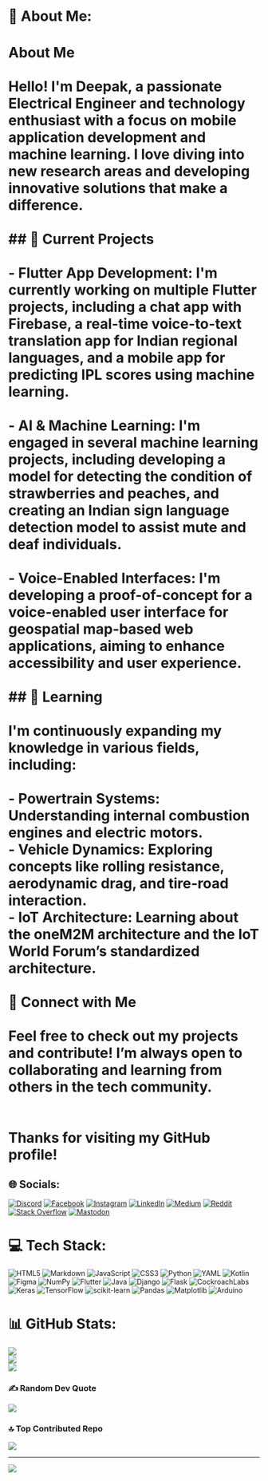 # 💫 About Me:
# About Me<br><br>Hello! I'm **Deepak**, a passionate **Electrical Engineer** and technology enthusiast with a focus on mobile application development and machine learning. I love diving into new research areas and developing innovative solutions that make a difference.<br><br>## 🔧 Current Projects<br><br>- **Flutter App Development**: I'm currently working on multiple Flutter projects, including a chat app with Firebase, a real-time voice-to-text translation app for Indian regional languages, and a mobile app for predicting IPL scores using machine learning.<br><br>- **AI & Machine Learning**: I'm engaged in several machine learning projects, including developing a model for detecting the condition of strawberries and peaches, and creating an Indian sign language detection model to assist mute and deaf individuals.<br><br>- **Voice-Enabled Interfaces**: I'm developing a proof-of-concept for a voice-enabled user interface for geospatial map-based web applications, aiming to enhance accessibility and user experience.<br><br>## 🌱 Learning<br><br>I'm continuously expanding my knowledge in various fields, including:<br><br>- **Powertrain Systems**: Understanding internal combustion engines and electric motors.<br>- **Vehicle Dynamics**: Exploring concepts like rolling resistance, aerodynamic drag, and tire-road interaction.<br>- **IoT Architecture**: Learning about the oneM2M architecture and the IoT World Forum’s standardized architecture.<br><br> 💬 Connect with Me<br><br>Feel free to check out my projects and contribute! I’m always open to collaborating and learning from others in the tech community.<br><br><br>Thanks for visiting my GitHub profile!<br>


## 🌐 Socials:
[![Discord](https://img.shields.io/badge/Discord-%237289DA.svg?logo=discord&logoColor=white)](https://discord.gg/5abf3zF8) [![Facebook](https://img.shields.io/badge/Facebook-%231877F2.svg?logo=Facebook&logoColor=white)](https://facebook.com/DeepakMohan) [![Instagram](https://img.shields.io/badge/Instagram-%23E4405F.svg?logo=Instagram&logoColor=white)](https://instagram.com/doodle._.guitarist._.01) [![LinkedIn](https://img.shields.io/badge/LinkedIn-%230077B5.svg?logo=linkedin&logoColor=white)](https://www.linkedin.com/in/deepak-mohan-a1210a279/) [![Medium](https://img.shields.io/badge/Medium-12100E?logo=medium&logoColor=white)](https://medium.com/@deepakshan22san) [![Reddit](https://img.shields.io/badge/Reddit-%23FF4500.svg?logo=Reddit&logoColor=white)](https://reddit.com/user/PrestigiousQuit4007) [![Stack Overflow](https://img.shields.io/badge/-Stackoverflow-FE7A16?logo=stack-overflow&logoColor=white)](https://stackoverflow.com/users/DeepakMohan) [![Mastodon](https://img.shields.io/badge/-MASTODON-%232B90D9?style=for-the-badge&logo=mastodon&logoColor=white)](https://mastodon.social/@deepak22) 

# 💻 Tech Stack:
![HTML5](https://img.shields.io/badge/html5-%23E34F26.svg?style=for-the-badge&logo=html5&logoColor=white) ![Markdown](https://img.shields.io/badge/markdown-%23000000.svg?style=for-the-badge&logo=markdown&logoColor=white) ![JavaScript](https://img.shields.io/badge/javascript-%23323330.svg?style=for-the-badge&logo=javascript&logoColor=%23F7DF1E) ![CSS3](https://img.shields.io/badge/css3-%231572B6.svg?style=for-the-badge&logo=css3&logoColor=white) ![Python](https://img.shields.io/badge/python-3670A0?style=for-the-badge&logo=python&logoColor=ffdd54) ![YAML](https://img.shields.io/badge/yaml-%23ffffff.svg?style=for-the-badge&logo=yaml&logoColor=151515) ![Kotlin](https://img.shields.io/badge/kotlin-%237F52FF.svg?style=for-the-badge&logo=kotlin&logoColor=white) ![Figma](https://img.shields.io/badge/figma-%23F24E1E.svg?style=for-the-badge&logo=figma&logoColor=white) ![NumPy](https://img.shields.io/badge/numpy-%23013243.svg?style=for-the-badge&logo=numpy&logoColor=white) ![Flutter](https://img.shields.io/badge/Flutter-%2302569B.svg?style=for-the-badge&logo=Flutter&logoColor=white) ![Java](https://img.shields.io/badge/java-%23ED8B00.svg?style=for-the-badge&logo=openjdk&logoColor=white) ![Django](https://img.shields.io/badge/django-%23092E20.svg?style=for-the-badge&logo=django&logoColor=white) ![Flask](https://img.shields.io/badge/flask-%23000.svg?style=for-the-badge&logo=flask&logoColor=white) ![CockroachLabs](https://img.shields.io/badge/Cockroach%20Labs-6933FF?style=for-the-badge&logo=Cockroach%20Labs&logoColor=white) ![Keras](https://img.shields.io/badge/Keras-%23D00000.svg?style=for-the-badge&logo=Keras&logoColor=white) ![TensorFlow](https://img.shields.io/badge/TensorFlow-%23FF6F00.svg?style=for-the-badge&logo=TensorFlow&logoColor=white) ![scikit-learn](https://img.shields.io/badge/scikit--learn-%23F7931E.svg?style=for-the-badge&logo=scikit-learn&logoColor=white) ![Pandas](https://img.shields.io/badge/pandas-%23150458.svg?style=for-the-badge&logo=pandas&logoColor=white) ![Matplotlib](https://img.shields.io/badge/Matplotlib-%23ffffff.svg?style=for-the-badge&logo=Matplotlib&logoColor=black) ![Arduino](https://img.shields.io/badge/-Arduino-00979D?style=for-the-badge&logo=Arduino&logoColor=white)
# 📊 GitHub Stats:
![](https://github-readme-stats.vercel.app/api?username=Deepakcodes01&theme=dark&hide_border=false&include_all_commits=true&count_private=true)<br/>
![](https://github-readme-streak-stats.herokuapp.com/?user=Deepakcodes01&theme=dark&hide_border=false)<br/>
![](https://github-readme-stats.vercel.app/api/top-langs/?username=Deepakcodes01&theme=dark&hide_border=false&include_all_commits=true&count_private=true&layout=compact)

### ✍️ Random Dev Quote
![](https://quotes-github-readme.vercel.app/api?type=horizontal&theme=tokyonight)

### 🔝 Top Contributed Repo
![](https://github-contributor-stats.vercel.app/api?username=Deepakcodes01&limit=5&theme=dark&combine_all_yearly_contributions=true)

---
[![](https://visitcount.itsvg.in/api?id=Deepakcodes01&icon=0&color=0)](https://visitcount.itsvg.in)

<!-- Proudly created with GPRM ( https://gprm.itsvg.in ) -->
